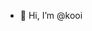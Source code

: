 - 👋 Hi, I’m @kooi

<!---
kooi/kooi is a ✨ special ✨ repository because its `README.md` (this file) appears on your GitHub profile.
You can click the Preview link to take a look at your changes.
--->
